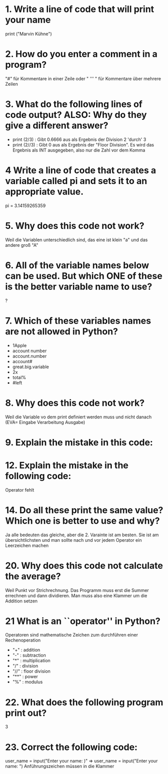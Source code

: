 # 1. Write a line of code that will print your name
print ("Marvin Kühne")

# 2. How do you enter a comment in a program?
"#" für Kommentare in einer Zeile oder " ''' " für Kommentare über mehrere Zeilen

# 3. What do the following lines of code output? ALSO: Why do they give a different answer?
- print (2/3) : Gibt 0.6666 aus als Ergebnis der Division 2 'durch' 3
- print (2//3) : Gibt 0 aus als Ergebnis der "Floor Division". Es wird das Ergebnis als INT ausgegeben, also nur die Zahl vor dem Komma

# 4 Write a line of code that creates a variable called pi and sets it to an appropriate value.
pi = 3.14159265359

# 5. Why does this code not work?
Weil die Variablen unterschiedlich sind, das eine ist klein "a" und das andere groß "A"

# 6. All of the variable names below can be used. But which ONE of these is the better variable name to use?
?

# 7. Which of these variables names are not allowed in Python?
- 1Apple
- account number
- account.number
- account#
- great.big.variable
- 2x
- total%
- #left

# 8. Why does this code not work?
Weil die Variable vo dem print definiert werden muss und nicht danach (EVA= Eingabe Verarbeitung Ausgabe)

# 9. Explain the mistake in this code:

# 12. Explain the mistake in the following code:
Operator fehlt

# 14. Do all these print the same value? Which one is better to use and why?
Ja alle bedeuten das gleiche, aber die 2. Varainte ist am besten. Sie ist am übersichtlichsten und man sollte nach und vor jedem Operator ein Leerzeichen machen
# 20. Why does this code not calculate the average?
Weil Punkt vor Strichrechnung. Das Programm muss erst die Summer errechnen und dann dividieren. Man muss also eine Klammer um die Addition setzen

# 21 What is an ``operator'' in Python?
Operatoren sind mathematische Zeichen zum durchführen einer Rechenoperation
- "+" : addition
- "-" :	subtraction
- "*" : multiplication
- "/" : division
- "//" : floor division
- "**" : power
- "%" : modulus

# 22. What does the following program print out?
3

# 23. Correct the following code:
user_name = input("Enter your name: )" => user_name = input("Enter your name: ")
Anführungszeichen müssen in die Klammer
